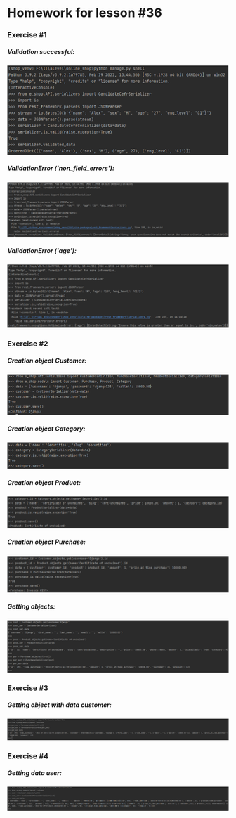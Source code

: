 # Homework for lesson #36

### Exercise #1

##### Validation successful:
![](Ex%231-1.png)

##### ValidationError ('non_field_errors'):
![](Ex%231-2.png)

##### ValidationError ('age'):
![](Ex%231-3.png)

### Exercise #2

##### Creation object Customer:
![](Ex%232-1.png)

##### Creation object Category:
![](Ex%232-2.png)

##### Creation object Product:
![](Ex%232-3.png)

##### Creation object Purchase:
![](Ex%232-4.png)

##### Getting objects:
![](Ex%232-5.png)

### Exercise #3

##### Getting object with data customer:
![](Ex%233.png)

### Exercise #4

##### Getting data user:
![](Ex%234.png)